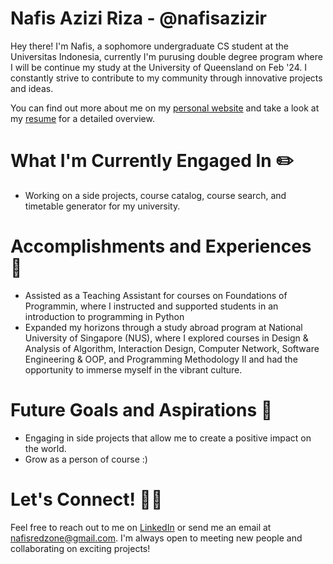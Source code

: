 # Nafis Azizi Riza - @nafisazizir

Hey there! I'm Nafis, a sophomore undergraduate CS student at the Universitas Indonesia, currently I'm purusing double degree program where I will be continue my study at the University of Queensland on Feb '24. I constantly strive to contribute to my community through innovative projects and ideas.

You can find out more about me on my [personal website](https://nafisazizi.com/) and take a look at my [resume]() for a detailed overview.

# What I'm Currently Engaged In ✏️
- Working on a side projects, course catalog, course search, and timetable generator for my university.

# Accomplishments and Experiences 🏅
- Assisted as a Teaching Assistant for courses on Foundations of Programmin, where I instructed and supported students in an introduction to programming in Python
- Expanded my horizons through a study abroad program at National University of Singapore (NUS), where I explored courses in Design & Analysis of Algorithm, Interaction Design, Computer Network, Software Engineering & OOP, and Programming Methodology II and had the opportunity to immerse myself in the vibrant culture.

# Future Goals and Aspirations 🚀
- Engaging in side projects that allow me to create a positive impact on the world.
- Grow as a person of course :)

# Let's Connect! 🤝🏻
Feel free to reach out to me on [LinkedIn](https://www.linkedin.com/in/nafisazizi/) or send me an email at [nafisredzone@gmail.com](mailto:nafisredzone@gmail.com). I'm always open to meeting new people and collaborating on exciting projects!
